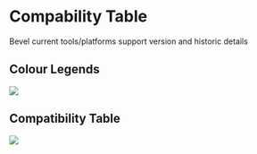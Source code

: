 [//]: # (##############################################################################################)
[//]: # (Copyright Accenture. All Rights Reserved.)
[//]: # (SPDX-License-Identifier: Apache-2.0)
[//]: # (##############################################################################################)

# Compability Table
Bevel current tools/platforms support version and historic details 
## Colour Legends
![](./_static/legends.png)
## Compatibility Table
![](./_static/compatibility_table.png)